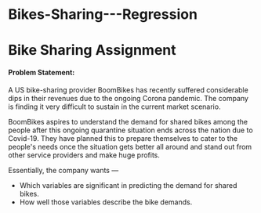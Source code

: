 # Bikes-Sharing---Regression


# Bike Sharing Assignment

#### Problem Statement:

A US bike-sharing provider BoomBikes has recently suffered considerable dips in their revenues due to the ongoing Corona pandemic. The company is finding it very difficult to sustain in the current market scenario.

BoomBikes aspires to understand the demand for shared bikes among the people after this ongoing quarantine situation ends across the nation due to Covid-19. They have planned this to prepare themselves to cater to the people's needs once the situation gets better all around and stand out from other service providers and make huge profits.

Essentially, the company wants —

* Which variables are significant in predicting the demand for shared bikes.
* How well those variables describe the bike demands.
